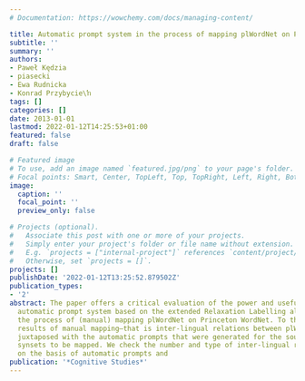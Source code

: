 ```yaml
---
# Documentation: https://wowchemy.com/docs/managing-content/

title: Automatic prompt system in the process of mapping plWordNet on Princeton WordNet
subtitle: ''
summary: ''
authors:
- Paweł Kędzia
- piasecki
- Ewa Rudnicka
- Konrad Przybycie\ŉ
tags: []
categories: []
date: 2013-01-01
lastmod: 2022-01-12T14:25:53+01:00
featured: false
draft: false

# Featured image
# To use, add an image named `featured.jpg/png` to your page's folder.
# Focal points: Smart, Center, TopLeft, Top, TopRight, Left, Right, BottomLeft, Bottom, BottomRight.
image:
  caption: ''
  focal_point: ''
  preview_only: false

# Projects (optional).
#   Associate this post with one or more of your projects.
#   Simply enter your project's folder or file name without extension.
#   E.g. `projects = ["internal-project"]` references `content/project/deep-learning/index.md`.
#   Otherwise, set `projects = []`.
projects: []
publishDate: '2022-01-12T13:25:52.879502Z'
publication_types:
- '2'
abstract: The paper offers a critical evaluation of the power and usefulness of an
  automatic prompt system based on the extended Relaxation Labelling algorithm in
  the process of (manual) mapping plWordNet on Princeton WordNet. To this end the
  results of manual mapping–that is inter-lingual relations between plWN and PWN synsets–are
  juxtaposed with the automatic prompts that were generated for the source language
  synsets to be mapped. We check the number and type of inter-lingual relations introduced
  on the basis of automatic prompts and
publication: '*Cognitive Studies*'
---
```

